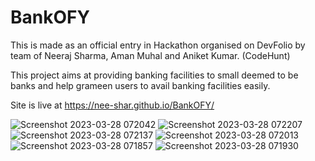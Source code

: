 # BankOFY
This is made as an official entry in Hackathon organised on DevFolio by team of Neeraj Sharma, Aman Muhal and Aniket Kumar. (CodeHunt)

This project aims at providing banking facilities to small deemed to be banks and help grameen users to avail banking facilities easily.

Site is live at  https://nee-shar.github.io/BankOFY/

![Screenshot 2023-03-28 072042](https://user-images.githubusercontent.com/99169026/228106328-32380262-5d2b-41c7-bb72-49c85c959eab.jpg)
![Screenshot 2023-03-28 072207](https://user-images.githubusercontent.com/99169026/228106331-9e681691-83d5-4dfe-a895-fe09dc391c6b.jpg)
![Screenshot 2023-03-28 072137](https://user-images.githubusercontent.com/99169026/228106345-fe790c34-c226-496d-978e-58b13d9afb91.jpg)
![Screenshot 2023-03-28 072013](https://user-images.githubusercontent.com/99169026/228106350-c4f66175-4259-4fd9-9cd2-90f604d822e6.jpg)
![Screenshot 2023-03-28 071857](https://user-images.githubusercontent.com/99169026/228106354-198f003b-90e6-495b-87ab-da5cc193bdab.jpg)
![Screenshot 2023-03-28 071930](https://user-images.githubusercontent.com/99169026/228106362-4a47b2a4-983d-49d2-aaa6-d991881289f4.jpg)
